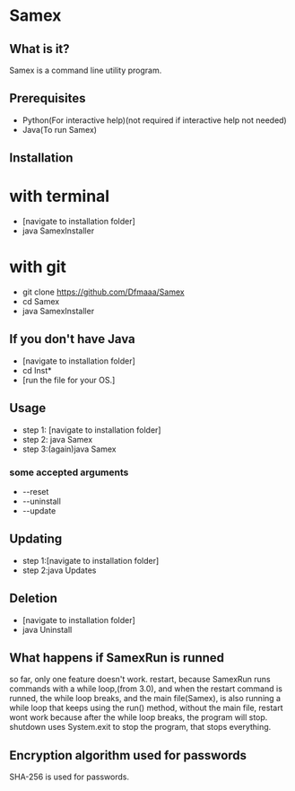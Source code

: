 # Samex
## What is it?
Samex is a command line utility program.
## Prerequisites
* Python(For interactive help)(not required if interactive help not needed)
* Java(To run Samex)
## Installation
 # with terminal
 * [navigate to installation folder]
 * java SamexInstaller
 # with git
 * git clone https://github.com/Dfmaaa/Samex
 * cd Samex
 * java SamexInstaller
 ## If you don't have Java
 * [navigate to installation folder]
 * cd Inst*
 * [run the file for your OS.]
## Usage
 * step 1: [navigate to installation folder]
 * step 2: java Samex
 * step 3:(again)java Samex
### some accepted arguments
 * --reset
 * --uninstall
 * --update
## Updating
 * step 1:[navigate to installation folder]
 * step 2:java Updates
## Deletion
* [navigate to installation folder]
* java Uninstall 
## What happens if SamexRun is runned
 so far, only one feature doesn't work. restart, because SamexRun runs commands with a while loop,(from 3.0), and when the restart command is runned, the while loop breaks, and the main file(Samex), is also running a while loop that keeps using the run() method, without the main file, restart wont work because after the while loop breaks, the program will stop. shutdown uses System.exit to stop the program, that stops everything.
## Encryption algorithm used for passwords
  SHA-256 is used for passwords.
